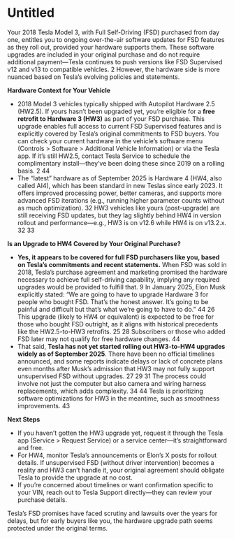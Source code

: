 # Untitled

Your 2018 Tesla Model 3, with Full Self-Driving (FSD) purchased from day one, entitles you to ongoing over-the-air software updates for FSD features as they roll out, provided your hardware supports them. These software upgrades are included in your original purchase and do not require additional payment—Tesla continues to push versions like FSD Supervised v12 and v13 to compatible vehicles. 2 However, the hardware side is more nuanced based on Tesla’s evolving policies and statements.

**Hardware Context for Your Vehicle**

- 2018 Model 3 vehicles typically shipped with Autopilot Hardware 2.5 (HW2.5). If yours hasn’t been upgraded yet, you’re eligible for a **free retrofit to Hardware 3 (HW3)** as part of your FSD purchase. This upgrade enables full access to current FSD Supervised features and is explicitly covered by Tesla’s original commitments to FSD buyers. You can check your current hardware in the vehicle’s software menu (Controls > Software > Additional Vehicle Information) or via the Tesla app. If it’s still HW2.5, contact Tesla Service to schedule the complimentary install—they’ve been doing these since 2019 on a rolling basis. 2 44
- The “latest” hardware as of September 2025 is Hardware 4 (HW4, also called AI4), which has been standard in new Teslas since early 2023. It offers improved processing power, better cameras, and supports more advanced FSD iterations (e.g., running higher parameter counts without as much optimization). 32 HW3 vehicles like yours (post-upgrade) are still receiving FSD updates, but they lag slightly behind HW4 in version rollout and performance—e.g., HW3 is on v12.6 while HW4 is on v13.2.x. 32 33

**Is an Upgrade to HW4 Covered by Your Original Purchase?**

- **Yes, it appears to be covered for full FSD purchasers like you, based on Tesla’s commitments and recent statements.** When FSD was sold in 2018, Tesla’s purchase agreement and marketing promised the hardware necessary to achieve full self-driving capability, implying any required upgrades would be provided to fulfill that. 9 In January 2025, Elon Musk explicitly stated: “We are going to have to upgrade Hardware 3 for people who bought FSD. That’s the honest answer. It’s going to be painful and difficult but that’s what we’re going to have to do.” 44 26 This upgrade (likely to HW4 or equivalent) is expected to be free for those who bought FSD outright, as it aligns with historical precedents like the HW2.5-to-HW3 retrofits. 25 28 Subscribers or those who added FSD later may not qualify for free hardware changes. 44
- That said, **Tesla has not yet started rolling out HW3-to-HW4 upgrades widely as of September 2025**. There have been no official timelines announced, and some reports indicate delays or lack of concrete plans even months after Musk’s admission that HW3 may not fully support unsupervised FSD without upgrades. 27 29 31 The process could involve not just the computer but also camera and wiring harness replacements, which adds complexity. 34 44 Tesla is prioritizing software optimizations for HW3 in the meantime, such as smoothness improvements. 43

**Next Steps**

- If you haven’t gotten the HW3 upgrade yet, request it through the Tesla app (Service > Request Service) or a service center—it’s straightforward and free.
- For HW4, monitor Tesla’s announcements or Elon’s X posts for rollout details. If unsupervised FSD (without driver intervention) becomes a reality and HW3 can’t handle it, your original agreement should obligate Tesla to provide the upgrade at no cost.
- If you’re concerned about timelines or want confirmation specific to your VIN, reach out to Tesla Support directly—they can review your purchase details.

Tesla’s FSD promises have faced scrutiny and lawsuits over the years for delays, but for early buyers like you, the hardware upgrade path seems protected under the original terms.